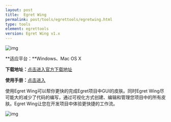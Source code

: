 ```yaml
---
layout: post
title:  Egret Wing
permalink: post/tools/egrettools/egretwing.html
type: tools
element: egrettools
version: Egret Wing v1.x
---
```


![img]({{site.baseurl}}/assets/img/wing72.png)

**适应平台：**Windows、Mac OS X

**下载地址：**<a href="http://www.egret.com/egretwing" target="_blank">点击进入官方下载地址</a>

**使用手册：**<a href="http://docs.egret.com/post/guimanual/wing/aboutwing.html" target="_blank">点击进入</a>

使用Egret Wing可以帮你更快的完成Egret项目中GUI的皮肤。同时Egret Wing尽可能大的减少了代码的编写，通过可视化方式创建、编辑和管理您项目中的所有皮肤。Egret Wing让您在开发项目中体验更快捷的工作流。


![img]({{site.baseurl}}/assets/img/wingstartscene.png)